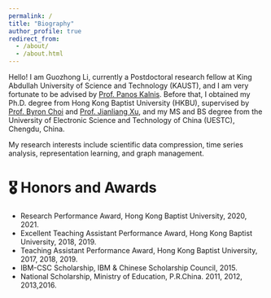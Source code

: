 ```yaml
---
permalink: /
title: "Biography"
author_profile: true
redirect_from: 
  - /about/
  - /about.html
---
```


Hello! I am Guozhong Li, currently a Postdoctoral research fellow at King Abdullah University of Science and Technology (KAUST), and I am very fortunate to be advised by [Prof. Panos Kalnis](https://scholar.google.com/citations?user=-NdSrrYAAAAJ). 
Before that, I obtained my Ph.D. degree from Hong Kong Baptist University (HKBU), supervised by [Prof. Byron Choi](https://www.comp.hkbu.edu.hk/~bchoi/) and [Prof. Jianliang Xu](https://www.comp.hkbu.edu.hk/~xujl/), and my MS and BS degree from the University of Electronic Science and Technology of China (UESTC), Chengdu, China. 

My research interests include scientific data compression, time series analysis, representation learning, and graph management.


# 🎖 Honors and Awards

- Research Performance Award, Hong Kong Baptist University, 2020, 2021.
- Excellent Teaching Assistant Performance Award, Hong Kong Baptist University, 2018, 2019.
- Teaching Assistant Performance Award, Hong Kong Baptist University, 2017, 2018, 2019.
- IBM-CSC Scholarship, IBM \& Chinese Scholarship Council, 2015.
- National Scholarship, Ministry of Education, P.R.China. 2011, 2012, 2013,2016.
